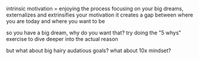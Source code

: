 intrinsic motivation = enjoying the process
focusing on your big dreams, externalizes and extrinsifies your motivation
it creates a gap between where you are today and where you want to be

so you have a big dream, why do you want that? try doing the "5 whys" exercise to dive deeper into the actual reason

but what about big hairy audatious goals? what about 10x mindset?
